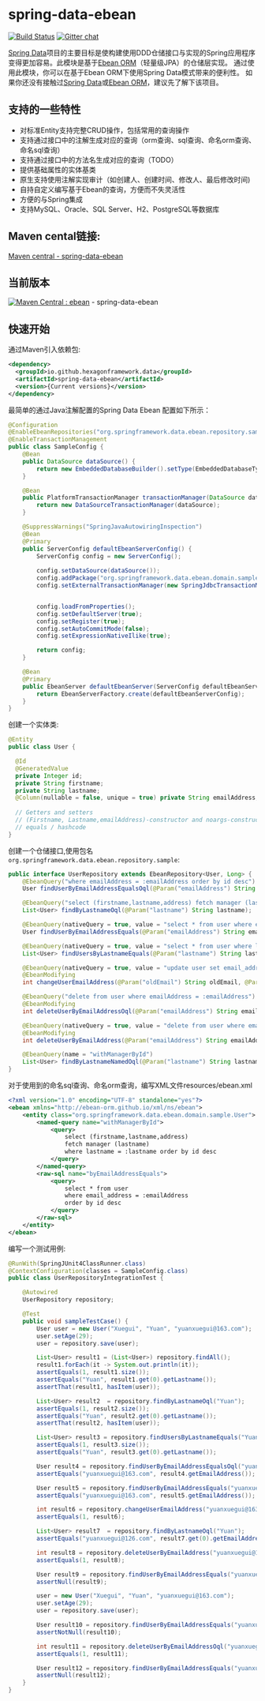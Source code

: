 # spring-data-ebean
[![Build Status](https://travis-ci.org/hexagonframework/spring-data-ebean.svg?branch=master)](https://travis-ci.org/hexagonframework/spring-data-ebean) [![Gitter chat](https://badges.gitter.im/hexagonframework/spring-data-ebean/gitter.png)](https://gitter.im/hexagonframework/spring-data-ebean)


[Spring Data](http://projects.spring.io/spring-data/)项目的主要目标是使构建使用DDD仓储接口与实现的Spring应用程序变得更加容易。此模块是基于[Ebean ORM](https://ebean-orm.github.io)（轻量级JPA）的仓储层实现。
通过使用此模块，你可以在基于Ebean ORM下使用Spring Data模式带来的便利性。
如果你还没有接触过[Spring Data](http://projects.spring.io/spring-data/)或[Ebean ORM](https://ebean-orm.github.io)，建议先了解下该项目。

## 支持的一些特性 ##

* 对标准Entity支持完整CRUD操作，包括常用的查询操作
* 支持通过接口中的注解生成对应的查询（orm查询、sql查询、命名orm查询、命名sql查询）
* 支持通过接口中的方法名生成对应的查询（TODO）
* 提供基础属性的实体基类
* 原生支持使用注解实现审计（如创建人、创建时间、修改人、最后修改时间)
* 自持自定义编写基于Ebean的查询，方便而不失灵活性
* 方便的与Spring集成
* 支持MySQL、Oracle、SQL Server、H2、PostgreSQL等数据库

## Maven cental链接:

[Maven central - spring-data-ebean](http://search.maven.org/#search%7Cga%7C1%7Cg%3A%22io.github.hexagonframework.data%22%20AND%20a%3A%22spring-data-ebean%22 "maven central spring-data-ebean")

## 当前版本

[![Maven Central : ebean](https://maven-badges.herokuapp.com/maven-central/io.github.hexagonframework.data/spring-data-ebean/badge.svg)](https://maven-badges.herokuapp.com/maven-central/io.github.hexagonframework.data/spring-data-ebean) - spring-data-ebean

## 快速开始 ##

通过Maven引入依赖包:
```xml
<dependency>
  <groupId>io.github.hexagonframework.data</groupId>
  <artifactId>spring-data-ebean</artifactId>
  <version>{Current versions}</version>
</dependency>
```

最简单的通过Java注解配置的Spring Data Ebean 配置如下所示：
```java
@Configuration
@EnableEbeanRepositories("org.springframework.data.ebean.repository.sample")
@EnableTransactionManagement
public class SampleConfig {
    @Bean
    public DataSource dataSource() {
        return new EmbeddedDatabaseBuilder().setType(EmbeddedDatabaseType.H2).build();
    }

    @Bean
    public PlatformTransactionManager transactionManager(DataSource dataSource) {
        return new DataSourceTransactionManager(dataSource);
    }

    @SuppressWarnings("SpringJavaAutowiringInspection")
    @Bean
    @Primary
    public ServerConfig defaultEbeanServerConfig() {
        ServerConfig config = new ServerConfig();
        
        config.setDataSource(dataSource());
        config.addPackage("org.springframework.data.ebean.domain.sample");
        config.setExternalTransactionManager(new SpringJdbcTransactionManager());


        config.loadFromProperties();
        config.setDefaultServer(true);
        config.setRegister(true);
        config.setAutoCommitMode(false);
        config.setExpressionNativeIlike(true);

        return config;
    }

    @Bean
    @Primary
    public EbeanServer defaultEbeanServer(ServerConfig defaultEbeanServerConfig) {
        return EbeanServerFactory.create(defaultEbeanServerConfig);
    }
}
```

创建一个实体类:

```java
@Entity
public class User {

  @Id
  @GeneratedValue
  private Integer id;
  private String firstname;
  private String lastname;
  @Column(nullable = false, unique = true) private String emailAddress;
       
  // Getters and setters
  // (Firstname, Lastname,emailAddress)-constructor and noargs-constructor
  // equals / hashcode
}
```

创建一个仓储接口,使用包名 `org.springframework.data.ebean.repository.sample`:

```java
public interface UserRepository extends EbeanRepository<User, Long> {
    @EbeanQuery("where emailAddress = :emailAddress order by id desc")
    User findUserByEmailAddressEqualsOql(@Param("emailAddress") String emailAddress);

    @EbeanQuery("select (firstname,lastname,address) fetch manager (lastname) where lastname = :lastname order by id desc")
    List<User> findByLastnameOql(@Param("lastname") String lastname);

    @EbeanQuery(nativeQuery = true, value = "select * from user where email_address = :emailAddress order by id desc")
    User findUserByEmailAddressEquals(@Param("emailAddress") String emailAddress);

    @EbeanQuery(nativeQuery = true, value = "select * from user where lastname = :lastname order by id desc")
    List<User> findUsersByLastnameEquals(@Param("lastname") String lastname);

    @EbeanQuery(nativeQuery = true, value = "update user set email_address = :newEmail where email_address = :oldEmail")
    @EbeanModifying
    int changeUserEmailAddress(@Param("oldEmail") String oldEmail, @Param("newEmail") String newEmail);

    @EbeanQuery("delete from user where emailAddress = :emailAddress")
    @EbeanModifying
    int deleteUserByEmailAddressOql(@Param("emailAddress") String emailAddress);

    @EbeanQuery(nativeQuery = true, value = "delete from user where email_address = :emailAddress")
    @EbeanModifying
    int deleteUserByEmailAddress(@Param("emailAddress") String emailAddress);

    @EbeanQuery(name = "withManagerById")
    List<User> findByLastnameNamedOql(@Param("lastname") String lastname);
}
```

对于使用到的命名sql查询、命名orm查询，编写XML文件resources/ebean.xml

```xml
<?xml version="1.0" encoding="UTF-8" standalone="yes"?>
<ebean xmlns="http://ebean-orm.github.io/xml/ns/ebean">
    <entity class="org.springframework.data.ebean.domain.sample.User">
        <named-query name="withManagerById">
            <query>
                select (firstname,lastname,address)
                fetch manager (lastname)
                where lastname = :lastname order by id desc
            </query>
        </named-query>
        <raw-sql name="byEmailAddressEquals">
            <query>
                select * from user
                where email_address = :emailAddress
                order by id desc
            </query>
        </raw-sql>
    </entity>
</ebean>
```

编写一个测试用例:

```java
@RunWith(SpringJUnit4ClassRunner.class)
@ContextConfiguration(classes = SampleConfig.class)
public class UserRepositoryIntegrationTest {

    @Autowired
    UserRepository repository;

    @Test
    public void sampleTestCase() {
        User user = new User("Xuegui", "Yuan", "yuanxuegui@163.com");
        user.setAge(29);
        user = repository.save(user);

        List<User> result1 = (List<User>) repository.findAll();
        result1.forEach(it -> System.out.println(it));
        assertEquals(1, result1.size());
        assertEquals("Yuan", result1.get(0).getLastname());
        assertThat(result1, hasItem(user));

        List<User> result2  = repository.findByLastnameOql("Yuan");
        assertEquals(1, result2.size());
        assertEquals("Yuan", result2.get(0).getLastname());
        assertThat(result2, hasItem(user));

        List<User> result3 = repository.findUsersByLastnameEquals("Yuan");
        assertEquals(1, result3.size());
        assertEquals("Yuan", result3.get(0).getLastname());

        User result4 = repository.findUserByEmailAddressEqualsOql("yuanxuegui@163.com");
        assertEquals("yuanxuegui@163.com", result4.getEmailAddress());

        User result5 = repository.findUserByEmailAddressEquals("yuanxuegui@163.com");
        assertEquals("yuanxuegui@163.com", result5.getEmailAddress());

        int result6 = repository.changeUserEmailAddress("yuanxuegui@163.com", "yuanxuegui@126.com");
        assertEquals(1, result6);

        List<User> result7  = repository.findByLastnameOql("Yuan");
        assertEquals("yuanxuegui@126.com", result7.get(0).getEmailAddress());

        int result8 = repository.deleteUserByEmailAddress("yuanxuegui@126.com");
        assertEquals(1, result8);

        User result9 = repository.findUserByEmailAddressEquals("yuanxuegui@126.com");
        assertNull(result9);

        user = new User("Xuegui", "Yuan", "yuanxuegui@163.com");
        user.setAge(29);
        user = repository.save(user);

        User result10 = repository.findUserByEmailAddressEquals("yuanxuegui@163.com");
        assertNotNull(result10);

        int result11 = repository.deleteUserByEmailAddressOql("yuanxuegui@163.com");
        assertEquals(1, result11);

        User result12 = repository.findUserByEmailAddressEquals("yuanxuegui@163.com");
        assertNull(result12);
    }
}
```
